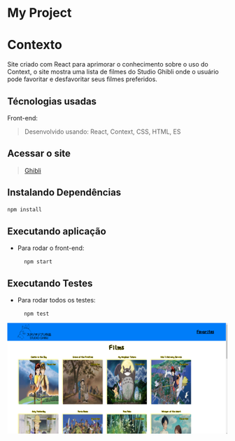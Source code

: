 # My Project

# Contexto
Site criado com React para aprimorar o conhecimento sobre o uso do Context, o site mostra uma lista de filmes do Studio Ghibli onde o usuário pode favoritar e desfavoritar seus filmes preferidos.

## Técnologias usadas

Front-end:
> Desenvolvido usando: React, Context, CSS, HTML, ES

## Acessar o site


> [Ghibli](https://davialpiano.github.io/Films_Ghibli/)


## Instalando Dependências
 
```bash
npm install
``` 
## Executando aplicação

* Para rodar o front-end:

  ```
    npm start
  ```

## Executando Testes

* Para rodar todos os testes:

  ```
    npm test
  ```
![img](ghibli.png)

